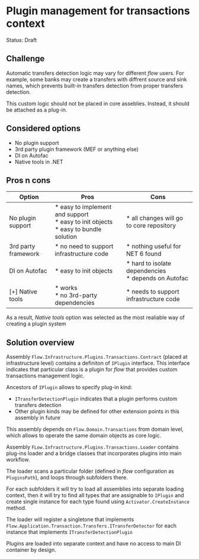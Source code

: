 # Plugin management for transactions context

Status: Draft

## Challenge
Automatic transfers detection logic may vary for different _flow_ users. 
For example, some banks may create a transfers with diffrent source and sink names, which prevents built-in transfers detection from proper transfers detection.

This custom logic should not be placed in core asseblies. Instead, it should be attached as a plug-in.


## Considered options
* No plugin support
* 3rd party plugin framework (MEF or anything else)
* DI on Autofac
* Native tools in .NET

## Pros n cons
| Option              | Pros                                                                                   | Cons                                                    |
|---------------------|----------------------------------------------------------------------------------------|---------------------------------------------------------|
| No plugin support   | * easy to implement and support<br>* easy to init objects<br>* easy to bundle solution | * all changes will go to core repository                |
| 3rd party framework | * no need to support infrastructure code                                               | * nothing useful for NET 6 found                        |
| DI on Autofac       | * easy to init objects                                                                 | * hard to isolate dependencies<br> * depends on Autofac |
| [+] Native tools    | * works<br> * no 3rd-party dependencies                                                | * needs to support infrastructure code                  |

As a result, _Native tools_ option was selected as the most realiable way of creating a plugin system

## Solution overview
Assembly `Flow.Infrastructure.Plugins.Transactions.Contract` (placed at infrastructure level) contains a definiton of `IPlugin` interface. This interface indicates that particular class is a plugin for _flow_ that provides custom transactions management logic. 

Ancestors of `IPlugin` allows to specify plug-in kind:
* `ITransferDetectionPlugin` indicates that a plugin performs custom transfers detection
* Other plugin kinds may be defined for other extension points in this assembly in future

This assembly depends on `Flow.Domain.Transactions` from domain level, which allows to operate the same domain objects as core logic.

Assembly `FLow.Infrastructure.Plugins.Transactions.Loader` contains plug-ins loader and a bridge classes that incorporates plugins into main workflow.

The loader scans a particular folder (defined in _flow_ configuration as `PluginsPath`), and loops through subfolders there.

For each subfolders it will try to load all assemblies into separate loading context, then it will try to find all types that are assignable to `IPlugin` and create single instance for each type found using `Activator.CreateInstance` method.

The loader will register a singletone that implements `Flow.Application.Transaction.Transfers.ITransferDetector` for each instance that implements `ITransferDetectionPlugin`

Plugins are loaded into separate context and have no access to main DI container by design.

